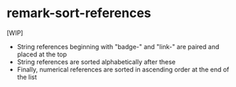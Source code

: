 # remark-sort-references

[WIP]

- String references beginning with "badge-" and "link-" are paired and placed at the top
- String references are sorted alphabetically after these
- Finally, numerical references are sorted in ascending order at the end of the list
